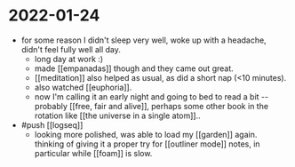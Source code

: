 # 2022-01-24

- for some reason I didn't sleep very well, woke up with a headache, didn't feel fully well all day. 
  - long day at work :) 
  - made [[empanadas]] though and they came out great. 
  - [[meditation]] also helped as usual, as did a short nap (<10 minutes).
  - also watched [[euphoria]].
  - now I'm calling it an early night and going to bed to read a bit -- probably [[free, fair and alive]], perhaps some other book in the rotation like [[the universe in a single atom]]..
- #push [[logseq]]
  - looking more polished, was able to load my [[garden]] again. thinking of giving it a proper try for [[outliner mode]] notes, in particular while [[foam]] is slow.